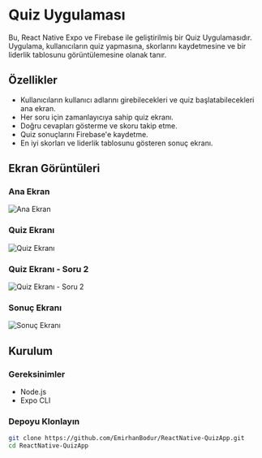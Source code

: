 # Quiz Uygulaması

Bu, React Native Expo ve Firebase ile geliştirilmiş bir Quiz Uygulamasıdır. Uygulama, kullanıcıların quiz yapmasına, skorlarını kaydetmesine ve bir liderlik tablosunu görüntülemesine olanak tanır.

## Özellikler

- Kullanıcıların kullanıcı adlarını girebilecekleri ve quiz başlatabilecekleri ana ekran.
- Her soru için zamanlayıcıya sahip quiz ekranı.
- Doğru cevapları gösterme ve skoru takip etme.
- Quiz sonuçlarını Firebase'e kaydetme.
- En iyi skorları ve liderlik tablosunu gösteren sonuç ekranı.

## Ekran Görüntüleri

### Ana Ekran

![Ana Ekran](assets/screenshoot/anasayfa.png)

### Quiz Ekranı

![Quiz Ekranı](assets/screenshoot/quizscreen.png)

### Quiz Ekranı - Soru 2

![Quiz Ekranı - Soru 2](assets/screenshoot/quizscreen1.png)

### Sonuç Ekranı

![Sonuç Ekranı](assets/screenshoot/resultscreen.png)

## Kurulum

### Gereksinimler

- Node.js
- Expo CLI

### Depoyu Klonlayın

```bash
git clone https://github.com/EmirhanBodur/ReactNative-QuizApp.git
cd ReactNative-QuizApp
```
